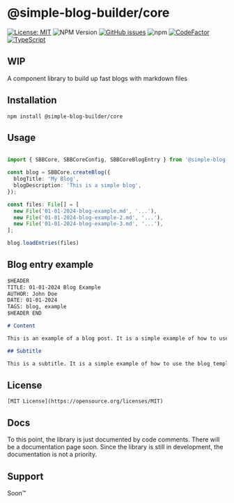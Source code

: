 # @simple-blog-builder/core

[![License: MIT](https://img.shields.io/badge/License-MIT-brightgreen.svg)](https://opensource.org/licenses/MIT)
![NPM Version](https://img.shields.io/npm/v/@simple-blog-builder/core)
[![GitHub issues](https://img.shields.io/github/issues/simple-blog-builder/core)](https://github.com/simple-blog-builder/core/issues)
![npm](https://img.shields.io/npm/dt/@simple-blog-builder/core)
[![CodeFactor](https://www.codefactor.io/repository/github/simple-blog-builder/core/badge)](https://www.codefactor.io/repository/github/simple-blog-builder/core)
[![TypeScript](https://img.shields.io/badge/Developed%20in-TypeScript-blue?logo=typescript)](https://www.typescriptlang.org/)

## WIP

A component library to build up fast blogs with markdown files

## Installation

    npm install @simple-blog-builder/core

## Usage

```TypeScript

import { SBBCore, SBBCoreConfig, SBBCoreBlogEntry } from '@simple-blog-builder/core';

const blog = SBBCore.createBlog({
  blogTitle: 'My Blog',
  blogDescription: 'This is a simple blog',
});

const files: File[] = [
  new File('01-01-2024-blog-example.md', '...'),
  new File('01-01-2024-blog-example-2.md', '...'),
  new File('01-01-2024-blog-example-3.md', '...'),
];

blog.loadEntries(files)

```

## Blog entry example

```Markdown
$HEADER
TITLE: 01-01-2024 Blog Example
AUTHOR: John Doe
DATE: 01-01-2024
TAGS: blog, example
$HEADER END

# Content

This is an example of a blog post. It is a simple example of how to use the blog template.

## Subtitle

This is a subtitle. It is a simple example of how to use the blog template.

```

## License

    [MIT License](https://opensource.org/licenses/MIT)

## Docs

To this point, the library is just documented by code comments. There will be a documentation page soon. Since the library is still in development, the documentation is not a priority.

## Support

Soon™
